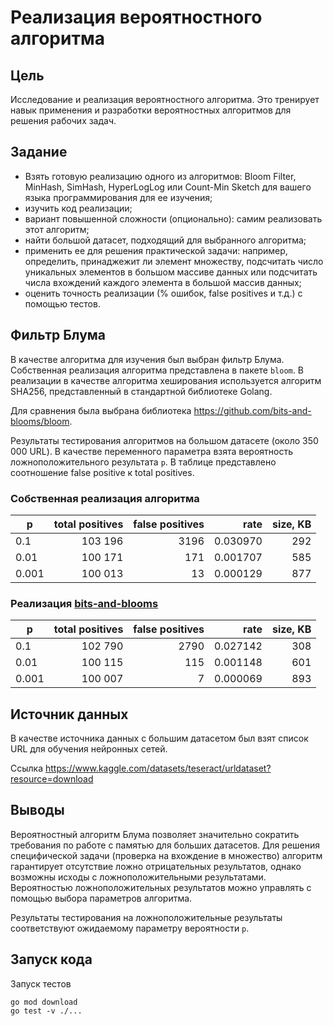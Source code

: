 # Реализация вероятностного алгоритма

## Цель

Исследование и реализация вероятностного алгоритма. Это тренирует навык применения
и разработки вероятностных алгоритмов для решения рабочих задач.

## Задание

* Взять готовую реализацию одного из алгоритмов: Bloom Filter, MinHash, SimHash, HyperLogLog или Count-Min Sketch для
  вашего языка программирования для ее изучения;
* изучить код реализации;
* вариант повышенной сложности (опционально): самим реализовать этот алгоритм;
* найти большой датасет, подходящий для выбранного алгоритма;
* применить ее для решения практической задачи: например, определить, принаджежит ли элемент множеству, подсчитать число
  уникальных элементов в большом массиве данных или подсчитать числа вхождений каждого элемента в большой массив данных;
* оценить точность реализации (% ошибок, false positives и т.д.) с помощью тестов.

## Фильтр Блума

В качестве алгоритма для изучения был выбран фильтр Блума. Собственная реализация алгоритма представлена в
пакете `bloom`. В реализации в качестве алгоритма хеширования используется алгоритм SHA256, представленный
в стандартной библиотеке Golang.

Для сравнения была выбрана библиотека <https://github.com/bits-and-blooms/bloom>.

Результаты тестирования алгоритмов на большом датасете (около 350 000 URL). В качестве переменного
параметра взята вероятность ложноположительного результата `p`. В таблице представлено
соотношение false positive к total positives.

### Собственная реализация алгоритма

| p     | total positives | false positives |     rate | size, KB |
|-------|----------------:|----------------:|---------:|---------:|
| 0.1   |         103 196 |            3196 | 0.030970 |      292 |
| 0.01  |         100 171 |             171 | 0.001707 |      585 |
| 0.001 |         100 013 |              13 | 0.000129 |      877 | 

### Реализация [bits-and-blooms](https://github.com/bits-and-blooms/bloom)

| p     | total positives | false positives |     rate | size, KB |
|-------|----------------:|----------------:|---------:|---------:|
| 0.1   |         102 790 |            2790 | 0.027142 |      308 |
| 0.01  |         100 115 |             115 | 0.001148 |      601 |
| 0.001 |         100 007 |               7 | 0.000069 |      893 |

## Источник данных

В качестве источника данных с большим датасетом был взят список URL для обучения нейронных сетей.

Ссылка <https://www.kaggle.com/datasets/teseract/urldataset?resource=download>

## Выводы

Вероятностный алгоритм Блума позволяет значительно сократить требования по работе с памятью
для больших датасетов. Для решения специфической задачи (проверка на вхождение в множество)
алгоритм гарантирует отсутствие ложно отрицательных результатов, однако возможны
исходы с ложноположительными результатами. Вероятностью ложноположительных результатов можно
управлять с помощью выбора параметров алгоритма.

Результаты тестирования на ложноположительные результаты соответствуют ожидаемому
параметру вероятности `p`.

## Запуск кода

Запуск тестов

```shell
go mod download
go test -v ./...
```
